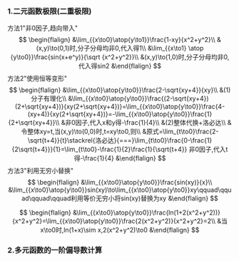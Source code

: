 ### 1.二元函数极限(二重极限)

方法1"非0因子,趋向带入"
$$
\begin{flalign}
&\lim_{{x\to0}\atop{y\to1}}\frac{1-xy}{x^2+y^2}\\
&(x,y)\to(0,1)时,分子分母均非0,代入得1\\
&\lim_{{x\to1} \atop {y\to0}}\frac{sin(x+e^y)}{\sqrt {x^2+y^2}}\\
&(x,y)\to(1,0)时,分子分母均非0,代入得sin2
&\end{flalign}
$$
方法2"使用恒等变形"
$$
\begin{flalign}
&\lim_{{x\to0}\atop{y\to0}}\frac{2-\sqrt{xy+4}}{xy}\\
&(1)分子有理化\\
&\lim_{{x\to0}\atop{y\to0}}\frac{(2-\sqrt{xy+4})(2+\sqrt{xy+4})}{xy(2+\sqrt{xy+4})}=\lim_{{x\to0}\atop{y\to0}}\frac{4-(xy+4)}{xy(2+\sqrt{xy+4})}=-\lim_{{x\to0}\atop{y\to0}}\frac{1}{2+\sqrt{xy+4}}\\
&非0因子,代入x和y得-\frac{1}{4}\\
&(2)整体代换+洛必达\\
&令整体xy=t,当(x,y)\to(0,0)时,t=xy\to0,则\\
&原式=\lim_{t\to0}\frac{2-\sqrt{t+4}}{t}\stackrel{洛必达}{===}\lim_{t\to0}\frac{0-\frac{1}{2\sqrt{t+4}}}{1}=\lim_{t\to0}-\frac{1}{2}\frac{1}{\sqrt{t+4}}
非0因子,代入t得-\frac{1}{4}
&\end{flalign}
$$
方法3"利用无穷小替换"
$$
\begin{flalign}
&\lim_{{x\to0}\atop{y\to0}}\frac{sin(xy)}{x}\\
&\lim_{{x\to0}\atop{y\to0}}sin(xy)\to\lim_{{x\to0}\atop{y\to0}}xy\qquad\qquad\qquad\qquad利用等价无穷小将sin(xy)替换为xy
&\end{flalign}
$$

$$
\begin{flalign}
&\lim_{{x\to0}\atop{y\to0}}\frac{ln(1+2(x^2+y^2))}{x^2+y^2}=\lim_{{x\to0}\atop{y\to0}}\frac{2(x^2+y^2)}{x^2+y^2}=2\\
&当x\to0时,ln(1+x)\sim x,2(x^2+y^2)\to0
&\end{flalign}
$$

### 2.多元函数的一阶偏导数计算

